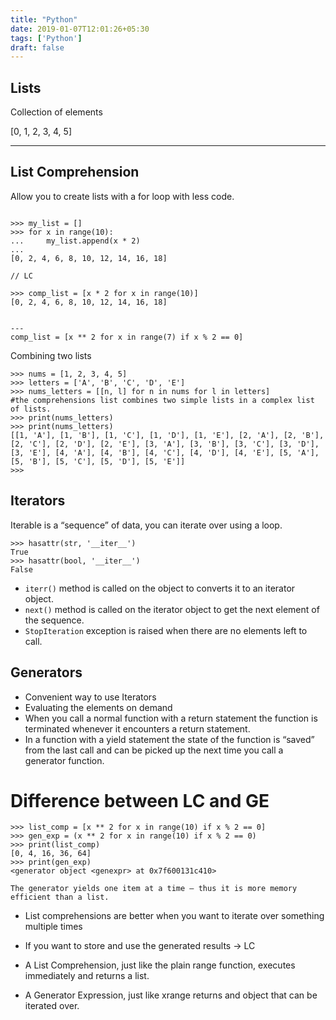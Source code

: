 ```yaml
---
title: "Python"
date: 2019-01-07T12:01:26+05:30
tags: ['Python']
draft: false
---
```


## Lists

Collection of elements

[0, 1, 2, 3, 4, 5]

---

##  List Comprehension
Allow you to create lists with a for loop with less code.


```

>>> my_list = []
>>> for x in range(10):
...     my_list.append(x * 2)
... 
[0, 2, 4, 6, 8, 10, 12, 14, 16, 18]

// LC

>>> comp_list = [x * 2 for x in range(10)] 
[0, 2, 4, 6, 8, 10, 12, 14, 16, 18]


---
comp_list = [x ** 2 for x in range(7) if x % 2 == 0]

```

Combining two lists

```
>>> nums = [1, 2, 3, 4, 5]
>>> letters = ['A', 'B', 'C', 'D', 'E']
>>> nums_letters = [[n, l] for n in nums for l in letters]
#the comprehensions list combines two simple lists in a complex list of lists.
>>> print(nums_letters)
>>> print(nums_letters)
[[1, 'A'], [1, 'B'], [1, 'C'], [1, 'D'], [1, 'E'], [2, 'A'], [2, 'B'], [2, 'C'], [2, 'D'], [2, 'E'], [3, 'A'], [3, 'B'], [3, 'C'], [3, 'D'], [3, 'E'], [4, 'A'], [4, 'B'], [4, 'C'], [4, 'D'], [4, 'E'], [5, 'A'], [5, 'B'], [5, 'C'], [5, 'D'], [5, 'E']]
>>>

```


## Iterators

Iterable is a “sequence” of data, you can iterate over using a loop.

```
>>> hasattr(str, '__iter__')
True  
>>> hasattr(bool, '__iter__')
False
```

- `iterr()` method is called on the object to converts it to an iterator object.
-  `next()` method is called on the iterator object to get the next element of the sequence.
-  `StopIteration` exception is raised when there are no elements left to call.

## Generators

- Convenient way to use Iterators
- Evaluating the elements on demand
- When you call a normal function with a return statement the function is terminated whenever it encounters a return statement.
- In a function with a yield statement the state of the function is “saved” from the last call and can be picked up the next time you call a generator function.

# Difference between LC and GE

```
>>> list_comp = [x ** 2 for x in range(10) if x % 2 == 0]
>>> gen_exp = (x ** 2 for x in range(10) if x % 2 == 0)
>>> print(list_comp)
[0, 4, 16, 36, 64]
>>> print(gen_exp)
<generator object <genexpr> at 0x7f600131c410>

```

`The generator yields one item at a time — thus it is more memory efficient than a list.`

- List comprehensions are better when you want to iterate over something multiple times
-  If you want to store and use the generated results -> LC

- A List Comprehension, just like the plain range function, executes immediately and returns a list.

- A Generator Expression, just like xrange returns and object that can be iterated over.